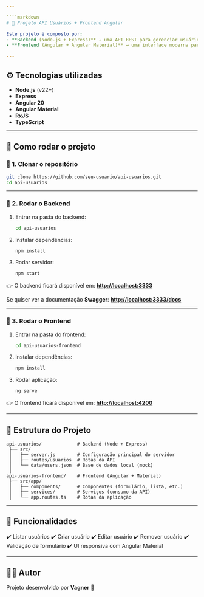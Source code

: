 ```yaml
---

````markdown
# 📌 Projeto API Usuários + Frontend Angular

Este projeto é composto por:
- **Backend (Node.js + Express)** → uma API REST para gerenciar usuários.
- **Frontend (Angular + Angular Material)** → uma interface moderna para consumir a API.

---
```


## ⚙️ Tecnologias utilizadas
- **Node.js** (v22+)
- **Express**
- **Angular 20**
- **Angular Material**
- **RxJS**
- **TypeScript**

---

## 🚀 Como rodar o projeto

### 🔹 1. Clonar o repositório
```bash
git clone https://github.com/seu-usuario/api-usuarios.git
cd api-usuarios
````

---

### 🔹 2. Rodar o Backend

1. Entrar na pasta do backend:

   ```bash
   cd api-usuarios
   ```
2. Instalar dependências:

   ```bash
   npm install
   ```
3. Rodar servidor:

   ```bash
   npm start
   ```

👉 O backend ficará disponível em:
**[http://localhost:3333](http://localhost:3333)**

Se quiser ver a documentação **Swagger**:
**[http://localhost:3333/docs](http://localhost:3333/docs)**

---

### 🔹 3. Rodar o Frontend

1. Entrar na pasta do frontend:

   ```bash
   cd api-usuarios-frontend
   ```
2. Instalar dependências:

   ```bash
   npm install
   ```
3. Rodar aplicação:

   ```bash
   ng serve
   ```

👉 O frontend ficará disponível em:
**[http://localhost:4200](http://localhost:4200)**

---

## 📂 Estrutura do Projeto

```
api-usuarios/             # Backend (Node + Express)
 ├── src/
 │   ├── server.js        # Configuração principal do servidor
 │   ├── routes/usuarios  # Rotas da API
 │   └── data/users.json  # Base de dados local (mock)
 │
api-usuarios-frontend/    # Frontend (Angular + Material)
 ├── src/app/
 │   ├── components/      # Componentes (formulário, lista, etc.)
 │   ├── services/        # Serviços (consumo da API)
 │   └── app.routes.ts    # Rotas da aplicação
```

---

## 📌 Funcionalidades

✔️ Listar usuários
✔️ Criar usuário
✔️ Editar usuário
✔️ Remover usuário
✔️ Validação de formulário
✔️ UI responsiva com Angular Material

---

## 👨‍💻 Autor

Projeto desenvolvido por **Vagner** 🚀
